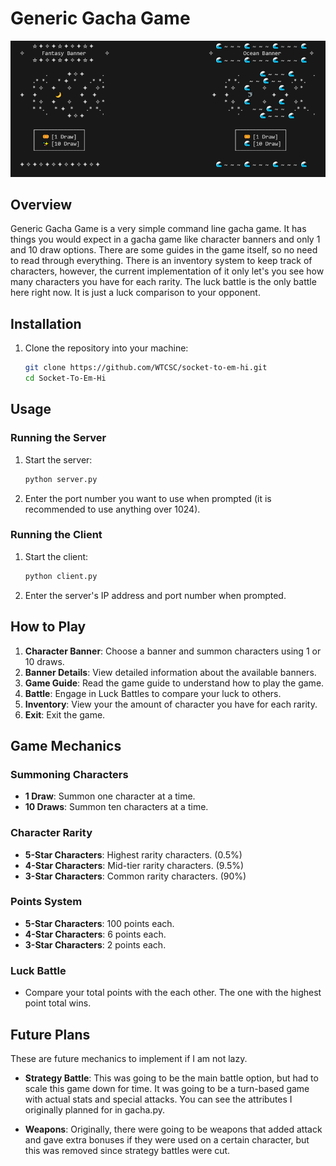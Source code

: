 # Generic Gacha Game

![Banner](./Banners.png)

## Overview

Generic Gacha Game is a very simple command line gacha game. It has things you would expect in a gacha game like character banners and only 1 and 10 draw options. There are some guides in the game itself, so no need to read through everything. There is an inventory system to keep track of characters, however, the current implementation of it only let's you see how many characters you have for each rarity. The luck battle is the only battle here right now. It is just a luck comparison to your opponent.

## Installation

1. Clone the repository into your machine:
    ```sh
    git clone https://github.com/WTCSC/socket-to-em-hi.git
    cd Socket-To-Em-Hi
    ```

## Usage

### Running the Server

1. Start the server:
    ```sh
    python server.py
    ```

2. Enter the port number you want to use when prompted (it is recommended to use anything over 1024).

### Running the Client

1. Start the client:
    ```sh
    python client.py
    ```

2. Enter the server's IP address and port number when prompted.

## How to Play

1. **Character Banner**: Choose a banner and summon characters using 1 or 10 draws.
2. **Banner Details**: View detailed information about the available banners.
3. **Game Guide**: Read the game guide to understand how to play the game.
4. **Battle**: Engage in Luck Battles to compare your luck to others.
5. **Inventory**: View your the amount of character you have for each rarity.
6. **Exit**: Exit the game.

## Game Mechanics

### Summoning Characters

- **1 Draw**: Summon one character at a time.
- **10 Draws**: Summon ten characters at a time.

### Character Rarity

- **5-Star Characters**: Highest rarity characters. (0.5%)
- **4-Star Characters**: Mid-tier rarity characters. (9.5%)
- **3-Star Characters**: Common rarity characters. (90%)

### Points System

- **5-Star Characters**: 100 points each.
- **4-Star Characters**: 6 points each.
- **3-Star Characters**: 2 points each.

### Luck Battle

- Compare your total points with the each other. The one with the highest point total wins.

## Future Plans
These are future mechanics to implement if I am not lazy.

- **Strategy Battle**: This was going to be the main battle option, but had to scale this game down for time. It was going to be a turn-based game with actual stats and special attacks. You can see the attributes I originally planned for in gacha.py.

- **Weapons**: Originally, there were going to be weapons that added attack and gave extra bonuses if they were used on a certain character, but this was removed since strategy battles were cut.